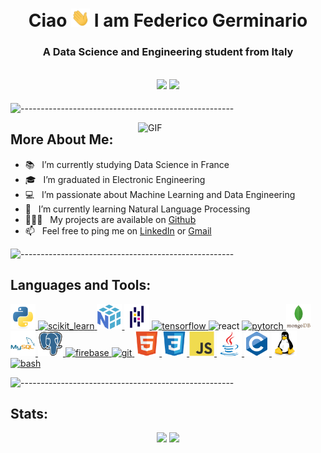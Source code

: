 <h1 align="center">Ciao <img src="https://raw.githubusercontent.com/ABSphreak/ABSphreak/master/gifs/Hi.gif" width="30px"> I am Federico Germinario </h1>
<h3 align="center">A Data Science and Engineering student from Italy</h3>

<h2 align="center">
  <img src="https://visitor-badge.glitch.me/badge?page_id=FedericoGerminario.FedericoGerminario"/>
  <img src="https://img.shields.io/badge/Ask%20me-anything-1abc9c.svg"/>
</h2>

![-----------------------------------------------------](https://raw.githubusercontent.com/andreasbm/readme/master/assets/lines/aqua.png)

<img align="right" padding-right:80px alt="GIF" src="https://raw.githubusercontent.com/rahul-jha98/rahul-jha98/main/techstack.gif" width="300px"/>
  
## More About Me:

- 📚 &nbsp; I’m currently studying Data Science in France
- 🎓 &nbsp; I’m graduated in Electronic Engineering
- 💻 &nbsp; I’m passionate about Machine Learning and Data Engineering
- 🌱 &nbsp; I’m currently learning Natural Language Processing
- 👨🏻‍💻 &nbsp; My projects are available on [Github](https://github.com/FedericoGerminario?tab=repositories)
- 📫 &nbsp; Feel free to ping me on [LinkedIn](https://www.linkedin.com/in/FedericoGerminario/) or [Gmail](mailto:germinario.fede@gmail.com)


![-----------------------------------------------------](https://raw.githubusercontent.com/andreasbm/readme/master/assets/lines/aqua.png)

## Languages and Tools:

<p align="left"> 
  
   <a href="https://www.python.org" target="_blank"> 
    <img src="https://raw.githubusercontent.com/devicons/devicon/master/icons/python/python-original.svg" alt="python" width="40" height="40"/> 
  </a>
  
  <a href="https://scikit-learn.org/" target="_blank"> 
    <img src="https://upload.wikimedia.org/wikipedia/commons/0/05/Scikit_learn_logo_small.svg" alt="scikit_learn" width="40" height="40"/> 
  </a>
  
  <a href="https://numpy.org/" target="_blank"> 
    <img src="https://raw.githubusercontent.com/devicons/devicon/master/icons/numpy/numpy-original.svg" alt="numpy" width="40" height="40"/> 
  </a> 
  
  <a href="https://pandas.pydata.org/" target="_blank"> 
    <img src="https://raw.githubusercontent.com/devicons/devicon/master/icons/pandas/pandas-original.svg" alt="pandas" width="40" height="40"/> 
  </a> 
  
  <a href="https://www.tensorflow.org" target="_blank"> 
    <img src="https://www.vectorlogo.zone/logos/tensorflow/tensorflow-icon.svg" alt="tensorflow" width="40" height="40"/> 
  </a>
  <a>
    <img src="https://upload.wikimedia.org/wikipedia/commons/a/a7/React-icon.svg" alt="react" width="60" height="40"/>
  </a>
  
  <a href="https://pytorch.org/" target="_blank"> 
    <img src="https://www.vectorlogo.zone/logos/pytorch/pytorch-icon.svg" alt="pytorch" width="40" height="40"/> 
  </a>  
  
  <a href="https://www.mongodb.com/" target="_blank">
     <img src="https://raw.githubusercontent.com/devicons/devicon/master/icons/mongodb/mongodb-original-wordmark.svg" alt="mongodb" width="40" height="40"/> 
  </a> 
  
  <a href="https://www.mysql.com/" target="_blank"> 
    <img src="https://raw.githubusercontent.com/devicons/devicon/master/icons/mysql/mysql-original-wordmark.svg" alt="mysql" width="40" height="40"/> 
  </a> 
  
 <a href="https://www.postgresql.org" target="_blank"> 
   <img src="https://raw.githubusercontent.com/devicons/devicon/master/icons/postgresql/postgresql-original.svg" alt="postgresql" width="40" height="40"/> 
 </a> 
  
  <a href="https://firebase.google.com/" target="_blank"> 
    <img src="https://www.vectorlogo.zone/logos/firebase/firebase-icon.svg" alt="firebase" width="40" height="40"/> 
  </a> 
  
  <a href="https://git-scm.com/" target="_blank"> 
    <img src="https://www.vectorlogo.zone/logos/git-scm/git-scm-icon.svg" alt="git" width="40" height="40"/> 
  </a> 
  
  <a href="https://www.w3.org/html/" target="_blank"> 
    <img src="https://raw.githubusercontent.com/devicons/devicon/master/icons/html5/html5-original.svg" alt="html5" width="40" height="40"/> 
  </a>
  
  <a href="https://www.w3schools.com/css/" target="_blank"> 
    <img src="https://raw.githubusercontent.com/devicons/devicon/master/icons/css3/css3-original.svg" alt="css3" width="40" height="40"/> 
  </a>
 
  <a href="https://developer.mozilla.org/en-US/docs/Web/JavaScript" target="_blank"> 
    <img src="https://raw.githubusercontent.com/devicons/devicon/master/icons/javascript/javascript-original.svg" alt="javascript" width="40" height="40"/>
  </a>

  <a href="https://www.java.com" target="_blank"> 
    <img src="https://raw.githubusercontent.com/devicons/devicon/master/icons/java/java-original.svg" alt="java" width="40" height="40"/> 
  </a> 
  
  <a href="https://www.cprogramming.com/" target="_blank"> 
    <img src="https://raw.githubusercontent.com/devicons/devicon/master/icons/c/c-original.svg" alt="c" width="40" height="40"/>   
  </a> 
  
  <a href="https://www.linux.org/" target="_blank"> 
    <img src="https://raw.githubusercontent.com/devicons/devicon/master/icons/linux/linux-original.svg" alt="linux" width="40" height="40"/> 
  </a> 
  
  <a href="https://www.gnu.org/software/bash/" target="_blank"> 
    <img src="https://www.vectorlogo.zone/logos/gnu_bash/gnu_bash-icon.svg" alt="bash" width="40" height="40"/> 
  </a> 
   
  
</p>

![-----------------------------------------------------](https://raw.githubusercontent.com/andreasbm/readme/master/assets/lines/aqua.png)

## Stats:

<p align = "center">
  <img src = "https://github-readme-streak-stats.herokuapp.com?user=FedericoGerminario&theme=dark&hide_border=true" width = 400>
  <img src = "https://github-readme-stats.vercel.app/api?username=FedericoGerminario&show_icons=true&theme=bear" width = 400>
</p>


<!--
**Ghiglione/AndreaGhiglione** is a ✨ _special_ ✨ repository because its `README.md` (this file) appears on your GitHub profile.

Here are some ideas to get you started:

- 🔭 I’m currently working on ...
- 🌱 I’m currently learning ...
- 👯 I’m looking to collaborate on ...
- 🤔 I’m looking for help with ...
- 💬 Ask me about ...
- 📫 How to reach me: ...
- 😄 Pronouns: ...
- ⚡ Fun fact: ...
-->
